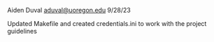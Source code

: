 Aiden Duval
aduval@uoregon.edu
9/28/23

Updated Makefile and created credentials.ini to work with the project guidelines
